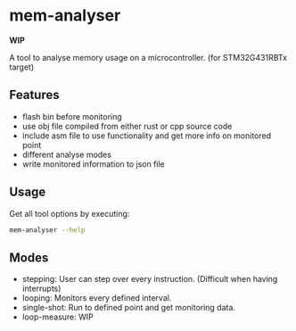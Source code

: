 # mem-analyser

**WIP**

A tool to analyse memory usage on a microcontroller. (for STM32G431RBTx target)

## Features

- flash bin before monitoring
- use obj file compiled from either rust or cpp source code
- include asm file to use functionality and get more info on monitored point
- different analyse modes
- write monitored information to json file

## Usage

Get all tool options by executing:

```Bash
mem-analyser --help
```

## Modes

- stepping: User can step over every instruction. (Difficult when having interrupts)
- looping: Monitors every defined interval.
- single-shot: Run to defined point and get monitoring data.
- loop-measure: WIP
